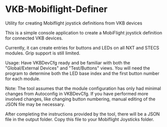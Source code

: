 # VKB-Mobiflight-Definer
Utility for creating Mobiflight joystick definitions from VKB devices

This is a simple console application to create a MobiFlight joystick definition for connected VKB devices.

Currently, it can create entries for buttons and LEDs on all NXT and STECS modules. Grip support is still limited.

Usage: Have VKBDevCfg ready and be familiar with both the "Global/External Devices" and "Test/Buttons" views. You will need the program to determine both the LED base index and the first button number for each module.

Note: The tool assumes that the module configuration has only had minimal changes from Autoconfig in VKBDevCfg. If you have performed more involved changes, like changing button numbering, manual editing of the JSON file may be necessary.

After completing the instructions provided by the tool, there will be a JSON file in the output folder. Copy this file to your Mobiflight Joysticks folder.